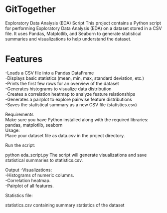 # GitTogether

Exploratory Data Analysis (EDA) Script
This project contains a Python script for performing Exploratory Data Analysis (EDA) on a dataset stored in a CSV file. It uses Pandas, Matplotlib, and Seaborn to generate statistical summaries and visualizations to help understand the dataset.

# Features
 -Loads a CSV file into a Pandas DataFrame  
 -Displays basic statistics (mean, min, max, standard deviation, etc.)  
 -Prints the first few rows for an overview of the dataset  
 -Generates histograms to visualize data distribution  
 -Creates a correlation heatmap to analyze feature relationships  
 -Generates a pairplot to explore pairwise feature distributions  
 -Saves the statistical summary as a new CSV file (statistics.csv)  

Requirements  
Make sure you have Python installed along with the required libraries:  
pandas, matplotlib, seaborn  
Usage:  
Place your dataset file as data.csv in the project directory.

Run the script:

python eda_script.py
The script will generate visualizations and save statistical summaries to statistics.csv.

Output
-Visualizations:  
-Histograms of numeric columns.  
-Correlation heatmap.  
-Pairplot of all features.  

Statistics file:

statistics.csv containing summary statistics of the dataset
